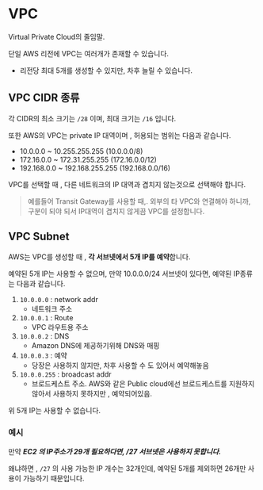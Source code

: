# VPC
Virtual Private Cloud의 줄임말.

단일 AWS 리전에 VPC는 여러개가 존재할 수 있습니다.
- 리전당 최대 5개를 생성할 수 있지만, 차후 늘릴 수 있습니다.


## VPC CIDR 종류
각 CIDR의 최소 크기는 ```/28``` 이며, 최대 크기는 ```/16``` 입니다.

또한 AWS의 VPC는 private IP 대역이며 , 허용되는 범위는 다음과 같습니다.
- 10.0.0.0 ~ 10.255.255.255 (10.0.0.0/8)
- 172.16.0.0 ~ 172.31.255.255 (172.16.0.0/12)
- 192.168.0.0 ~ 192.168.255.255 (192.168.0.0/16)

VPC를 선택할 때 , 다른 네트워크의 IP 대역과 겹치지 않는것으로 선택해야 합니다.
>예를들어 Transit Gateway를 사용할 때,. 외부의 타 VPC와 연결해야 하니까, 구분이 되야 되서 IP대역이 겹치지 않게끔 VPC를 설정합니다.


## VPC Subnet
AWS는 VPC를 생성할 때 , **각 서브넷에서 5개 IP를 예약**합니다.

예약된 5개 IP는 사용할 수 없으며, 만약 10.0.0.0/24 서브넷이 있다면, 예약된 IP종류는 다음과 같습니다.

1. ```10.0.0.0``` : network addr
    - 네트워크 주소
2. ```10.0.0.1``` : Route
    - VPC 라우트용 주소
3. ```10.0.0.2``` : DNS
    - Amazon DNS에 제공하기위해 DNS와 매핑
4. ```10.0.0.3``` : 예약
    - 당장은 사용하지 않지만, 차후 사용할 수 도 있어서 예약해놓음
5. ```10.0.0.255``` : broadcast addr
    - 브로드케스트 주소. AWS와 같은 Public cloud에선 브로드케스트를 지원하지 않아서 사용하지 못하지만 , 예약되어있음.

위 5개 IP는 사용할 수 없습니다.

### 예시
만약 ***EC2 의 IP주소가 29개 필요하다면, /27 서브넷은 사용하지 못합니다.***

왜냐하면 , ```/27``` 의 사용 가능한 IP 개수는 32개인데, 예약된 5개를 제외하면 26개만 사용이 가능하기 때문입니다.
